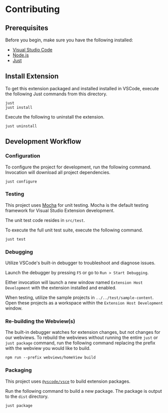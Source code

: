 # Contributing

## Prerequisites

Before you begin, make sure you have the following installed:

- [Visual Studio Code](https://code.visualstudio.com/download)
- [Node.js](https://nodejs.org/en)
- [Just](https://just.systems)

## Install Extension

To get this extension packaged and installed installed in VSCode, execute the
following Just commands from this directory.

```console
just
just install
```

Execute the following to uninstall the extension.

```console
just uninstall
```

## Development Workflow

### Configuration

To configure the project for development, run the following command. Invocation will download all project dependencies.

```console
just configure
```

### Testing

This project uses [Mocha](https://mochajs.org) for unit testing. Mocha is the default testing framework for Visual Studio Extension development.

The unit test code resides in `src/test`.

To execute the full unit test suite, execute the following command.

```console
just test
```

### Debugging

Utilize VSCode's built-in debugger to troubleshoot and diagnose issues.

Launch the debugger by pressing `F5` or go to `Run > Start Debugging`.

Either invocation will launch a new window named `Extension Host Development` with the extension installed and enabled.

When testing, utilize the sample projects in `../../test/sample-content`. Open these projects as a workspace within the `Extension Host Development` window.

### Re-building the Webview(s)

The built-in debugger watches for extension changes, but not changes for our
webviews. To rebuild the webviews without running the entire `just` or `just
package` command, run the following command replacing the prefix with the
webview you would like to build.

```console
npm run --prefix webviews/homeView build
```

### Packaging

This project uses [`@vscode/vsce`](https://github.com/microsoft/vscode-vsce) to build extension packages.

Run the following command to build a new package. The package is output to the `dist` directory.

```console
just package
```
